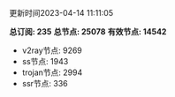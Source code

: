 更新时间2023-04-14 11:11:05

**总订阅: 235**
**总节点: 25078**
**有效节点: 14542**
- v2ray节点: 9269
- ss节点: 1943
- trojan节点: 2994
- ssr节点: 336
